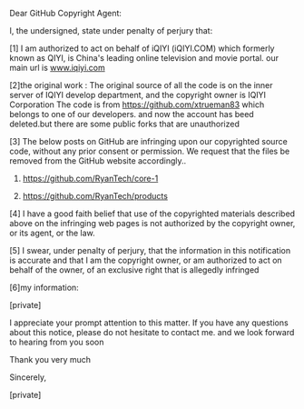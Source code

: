 Dear GitHub Copyright Agent:

I, the undersigned, state under penalty of perjury that:

[1] I am authorized to act on behalf of iQIYI (iQIYI.COM) which formerly known as QIYI, is China's leading online television and movie portal. our main url is www.iqiyi.com

[2]the original work :
The original source of all the code is on the inner server of IQIYI develop department, and the copyright owner is IQIYI Corporation
The code is from https://github.com/xtrueman83 which belongs to one of our developers. and now the account has beed deleted.but there are some public forks that are unauthorized

[3] The below posts on GitHub are infringing upon our copyrighted source code, without any prior consent or permission. We request that the files be removed from the GitHub website accordingly..

1. https://github.com/RyanTech/core-1

2. https://github.com/RyanTech/products

[4] I have a good faith belief that use of the copyrighted materials described above on the infringing web pages is not authorized by the copyright owner, or its agent, or the law.

[5] I swear, under penalty of perjury, that the information in this notification is accurate and that I am the copyright owner, or am authorized to act on behalf of the owner, of an exclusive right that is allegedly infringed

[6]my information:

[private]

I appreciate your prompt attention to this matter. If you have any questions about this notice, please do not hesitate to contact me. and we look forward to hearing from you soon

Thank you very much

Sincerely,

[private]
